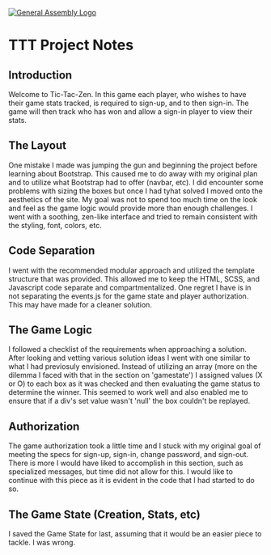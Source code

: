 [![General Assembly Logo](https://camo.githubusercontent.com/1a91b05b8f4d44b5bbfb83abac2b0996d8e26c92/687474703a2f2f692e696d6775722e636f6d2f6b6538555354712e706e67)](https://generalassemb.ly/education/web-development-immersive)

# TTT Project Notes

## Introduction

Welcome to Tic-Tac-Zen.  In this game each player, who wishes to have their game stats tracked, is required to sign-up, and to then sign-in.  The game will then track who has won and allow a sign-in player to view their stats.

## The Layout

One mistake I made was jumping the gun and beginning the project before learning about Bootstrap.  This caused me to do away with my original plan and to utilize what Bootstrap had to offer (navbar, etc).  I did encounter some problems with sizing the boxes but once I had tyhat solved I moved onto the aesthetics of the site.  My goal was not to spend too much time on the look and feel as the game logic would provide more than enough challenges.  I went with a soothing, zen-like interface and tried to remain consistent with the styling, font, colors, etc.

## Code Separation

I went with the recommended modular approach and utilized the template structure that was provided.  This allowed me to keep the HTML, SCSS, and Javascript code separate and compartmentalized.  One regret I have is in not separating the events.js for the game state and player authorization.  This may have made for a cleaner solution.

## The Game Logic

I followed a checklist of the requirements when approaching a solution.  After looking and vetting various solution ideas I went with one similar to what I had previosuly envisioned.  Instead of utilizing an array (more on the dilemma I faced with that in the section on 'gamestate') I assigned values (X or O) to each box as it was checked and then evaluating the game status to determine the winner.  This seemed to work well and also enabled me to ensure that if a div's set value wasn't 'null' the box couldn't be replayed.

## Authorization

The game authorization took a little time and I stuck with my original goal of meeting the specs for sign-up, sign-in, change password, and sign-out.  There is more I would have liked to accomplish in this section, such as specialized messages, but time did not allow for this.  I would like to continue with this piece as it is evident in the code that I had started to do so.

## The Game State (Creation, Stats, etc)

I saved the Game State for last, assuming that it would be an easier piece to tackle.  I was wrong.

